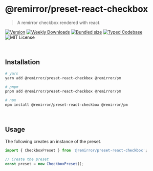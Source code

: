 # @remirror/preset-react-checkbox

> A remirror checkbox rendered with react.

[![Version][version]][npm] [![Weekly Downloads][downloads-badge]][npm] [![Bundled size][size-badge]][size] [![Typed Codebase][typescript]](./src/index.ts) ![MIT License][license]

[version]: https://flat.badgen.net/npm/v/@remirror/preset-react-checkbox
[npm]: https://npmjs.com/package/@remirror/preset-react-checkbox
[license]: https://flat.badgen.net/badge/license/MIT/purple
[size]: https://bundlephobia.com/result?p=@remirror/preset-react-checkbox
[size-badge]: https://flat.badgen.net/bundlephobia/minzip/@remirror/preset-react-checkbox
[typescript]: https://flat.badgen.net/badge/icon/TypeScript?icon=typescript&label
[downloads-badge]: https://badgen.net/npm/dw/@remirror/preset-react-checkbox/red?icon=npm

<br />

## Installation

```bash
# yarn
yarn add @remirror/preset-react-checkbox @remirror/pm

# pnpm
pnpm add @remirror/preset-react-checkbox @remirror/pm

# npm
npm install @remirror/preset-react-checkbox @remirror/pm
```

<br />

## Usage

The following creates an instance of the preset.

```ts
import { CheckboxPreset } from '@remirror/preset-react-checkbox';

// Create the preset
const preset = new CheckboxPreset();
```
